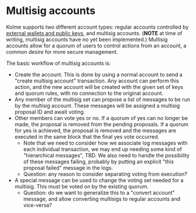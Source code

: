 # Multisig accounts

Kolme supports two different account types: regular accounts controlled by [external wallets and public keys](./wallets-keys.md), and multisig accounts. (**NOTE** at time of writing, multisig accounts have no yet been implemented.) Multisig accounts allow for a quorum of users to control actions from an account, a common desire for more secure management.

The basic workflow of multisig accounts is:

* Create the account. This is done by using a normal account to send a "create multisig account" transaction. Any account can perform this action, and the new account will be created with the given set of keys and quorum rules, with no connection to the original account.
* Any member of the multisig set can propose a list of messages to be run by the multisig account. These messages will be assigned a multisig proposal ID and await voting.
* Other members can vote yes or no. If a quorum of yes can no longer be made, the proposal is removed from the pending proposals. If a quorum for yes is achieved, the proposal is removed and the messages are executed in the same block that the final yes vote occurred.
    * Note that we need to consider how we associate log messages with each individual transaction, we may end up needing some kind of "hierarchical messages", TBD. We also need to handle the possibility of these messages failing, probably by putting an explicit "this proposal failed" message in the logs.
    * Question: any reason to consider separating voting from execution?
* A special message can be used to change the voting set needed for a multisig. This must be voted on by the existing quorum.
    * Question: do we want to generalize this to a "convert account" message, and allow converting multisigs to regular accounts and vice-versa?
